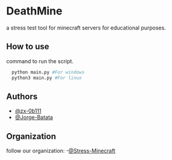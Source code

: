 
# DeathMine

a stress test tool for minecraft servers for educational purposes.


## How to use

command to run the script.

```bash
  python main.py #For windows
  python3 main.py #For linux
```
    
## Authors

- [@zx-0b111](https://github.com/zx-0b111)
- [@Jorge-Batata](https://github.com/Jorge-Batata)

## Organization
follow our organization:
-[@Stress-Minecraft](https://github.com/Stress-Minecraft)

